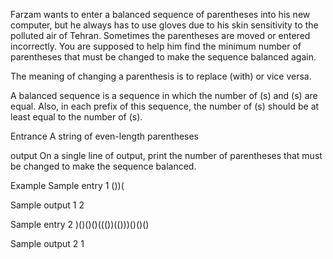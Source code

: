 Farzam wants to enter a balanced sequence of parentheses into his new computer, but he always has to use gloves due to his skin sensitivity to the polluted air of Tehran. Sometimes the parentheses are moved or entered incorrectly. You are supposed to help him find the minimum number of parentheses that must be changed to make the sequence balanced again.

The meaning of changing a parenthesis is to replace (with) or vice versa.

A balanced sequence is a sequence in which the number of (s) and (s) are equal. Also, in each prefix of this sequence, the number of (s) should be at least equal to the number of (s).

Entrance
A string of even-length parentheses

output
On a single line of output, print the number of parentheses that must be changed to make the sequence balanced.

Example
Sample entry 1
())(

Sample output 1
2

Sample entry 2
)()()()((())(()))()()()

Sample output 2
1